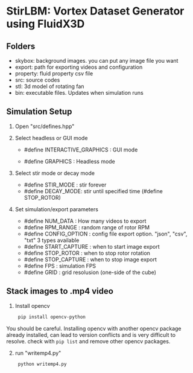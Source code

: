 # StirLBM: Vortex Dataset Generator using FluidX3D

## Folders
- skybox: background images. you can put any image file you want
- export: path for exporting videos and configuration
- property: fluid property csv file
- src: source codes
- stl: 3d model of rotating fan
- bin: executable files. Updates when simulation runs

## Simulation Setup
1.  Open "src/defines.hpp"

2. Select  headless or GUI mode

    - #define INTERACTIVE_GRAPHICS : GUI mode

    - #define GRAPHICS : Headless mode

3. Select stir mode or decay mode

    - #define STIR_MODE : stir forever
    - #define DECAY_MODE: stir until specified time (#define STOP_ROTOR)

4. Set simulation/export parameters
    
    - #define NUM_DATA : How many videos to export
    - #define RPM_RANGE : random range of rotor RPM
    - #define CONFIG_OPTION : config file export option. "json", "csv", "txt" 3 types available
    - #define START_CAPTURE : when to start image export
    - #define STOP_ROTOR : when to stop rotor rotation
    - #define STOP_CAPTURE : when to stop image export
    - #define FPS : simulation FPS
    - #define GRID : grid resolusion (one-side of the cube)

## Stack images to .mp4 video
1. Install opencv
   ```sh
    pip install opencv-python
You should be careful. Installing opencv with another opencv package already installed, can lead to version conflicts and is very difficult to resolve. 
check with `pip list` and remove other opencv packages.

2. run "writemp4.py"
   ```sh
    python writemp4.py
